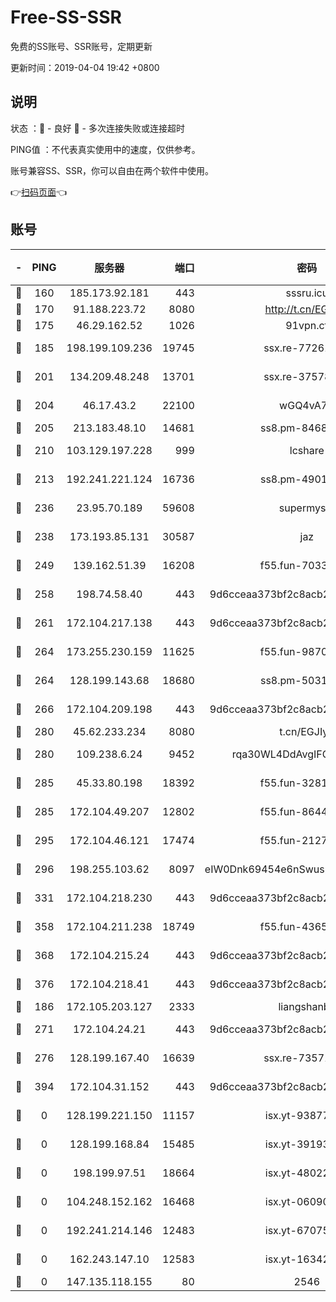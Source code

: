 # Free-SS-SSR

免费的SS账号、SSR账号，定期更新

更新时间：2019-04-04 19:42 +0800

## 说明

状态     ：🙂 - 良好 🙁 - 多次连接失败或连接超时

PING值   ：不代表真实使用中的速度，仅供参考。

账号兼容SS、SSR，你可以自由在两个软件中使用。

👉[扫码页面](https://liesauer.github.io/Free-SS-SSR/)👈

## 账号

|-|PING|服务器|端口|密码|加密方式|区域|
|:----:|:----:|:-----:|-----:|:----:|:----:|:----:|
|🙂|160|185.173.92.181|443|sssru.icu|rc4-md5|RU|
|🙂|170|91.188.223.72|8080|http://t.cn/EGJIyrl|rc4-md5|RU|
|🙂|175|46.29.162.52|1026|91vpn.cf|rc4-md5|RU|
|🙂|185|198.199.109.236|19745|ssx.re-77261514|aes-256-cfb|US|
|🙂|201|134.209.48.248|13701|ssx.re-37578120|aes-256-cfb|US|
|🙂|204|46.17.43.2|22100|wGQ4vA7D|aes-256-gcm|RU|
|🙂|205|213.183.48.10|14681|ss8.pm-84686175|rc4-md5|RU|
|🙂|210|103.129.197.228|999|lcshare|aes-256-cfb|US|
|🙂|213|192.241.221.124|16736|ss8.pm-49014523|aes-256-cfb|US|
|🙂|236|23.95.70.189|59608|supermyssr|chacha20-ietf|US|
|🙂|238|173.193.85.131|30587|jaz|aes-256-cfb|US|
|🙂|249|139.162.51.39|16208|f55.fun-70332829|aes-256-cfb|SG|
|🙂|258|198.74.58.40|443|9d6cceaa373bf2c8acb22e60b6a58be6|aes-256-cfb|US|
|🙂|261|172.104.217.138|443|9d6cceaa373bf2c8acb22e60b6a58be6|aes-256-cfb|US|
|🙂|264|173.255.230.159|11625|f55.fun-98708140|aes-256-cfb|US|
|🙂|264|128.199.143.68|18680|ss8.pm-50313855|aes-256-cfb|SG|
|🙂|266|172.104.209.198|443|9d6cceaa373bf2c8acb22e60b6a58be6|aes-256-cfb|US|
|🙂|280|45.62.233.234|8080|t.cn/EGJIyrl|rc4-md5|CA|
|🙂|280|109.238.6.24|9452|rqa30WL4DdAvgIFG6Fs3znzTa|aes-256-cfb|FR|
|🙂|285|45.33.80.198|18392|f55.fun-32811523|aes-256-cfb|US|
|🙂|285|172.104.49.207|12802|f55.fun-86447449|aes-256-cfb|SG|
|🙂|295|172.104.46.121|17474|f55.fun-21276009|aes-256-cfb|SG|
|🙂|296|198.255.103.62|8097|eIW0Dnk69454e6nSwuspv9DmS201tQ0D|aes-256-cfb|US|
|🙂|331|172.104.218.230|443|9d6cceaa373bf2c8acb22e60b6a58be6|aes-256-cfb|US|
|🙂|358|172.104.211.238|18749|f55.fun-43653563|aes-256-cfb|US|
|🙂|368|172.104.215.24|443|9d6cceaa373bf2c8acb22e60b6a58be6|aes-256-cfb|US|
|🙂|376|172.104.218.41|443|9d6cceaa373bf2c8acb22e60b6a58be6|aes-256-cfb|US|
|🙂|186|172.105.203.127|2333|liangshanbo|chacha20|JP|
|🙂|271|172.104.24.21|443|9d6cceaa373bf2c8acb22e60b6a58be6|aes-256-cfb|US|
|🙂|276|128.199.167.40|16639|ssx.re-73571746|aes-256-cfb|SG|
|🙂|394|172.104.31.152|443|9d6cceaa373bf2c8acb22e60b6a58be6|aes-256-cfb|US|
|🙁|0|128.199.221.150|11157|isx.yt-93877597|aes-256-cfb|SG|
|🙁|0|128.199.168.84|15485|isx.yt-39193066|aes-256-cfb|SG|
|🙁|0|198.199.97.51|18664|isx.yt-48022284|aes-256-cfb|US|
|🙁|0|104.248.152.162|16468|isx.yt-06090221|aes-256-cfb|SG|
|🙁|0|192.241.214.146|12483|isx.yt-67075199|aes-256-cfb|US|
|🙁|0|162.243.147.10|12583|isx.yt-16342865|aes-256-cfb|US|
|🙁|0|147.135.118.155|80|2546|chacha20|US|
